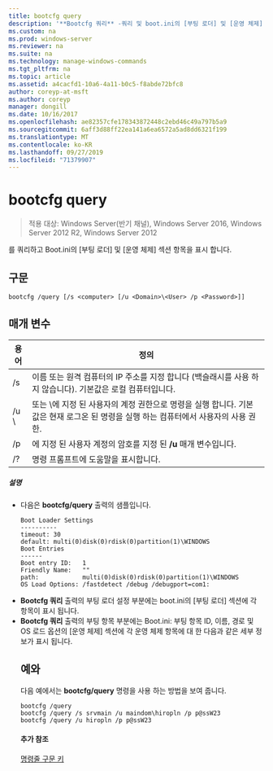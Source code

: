 ```yaml
---
title: bootcfg query
description: '**Bootcfg 쿼리** -쿼리 및 boot.ini의 [부팅 로더] 및 [운영 체제] 섹션 항목을 표시 하는 Windows 명령 항목입니다.'
ms.custom: na
ms.prod: windows-server
ms.reviewer: na
ms.suite: na
ms.technology: manage-windows-commands
ms.tgt_pltfrm: na
ms.topic: article
ms.assetid: a4cacfd1-10a6-4a11-b0c5-f8abde72bfc8
author: coreyp-at-msft
ms.author: coreyp
manager: dongill
ms.date: 10/16/2017
ms.openlocfilehash: ae82357cfe178343872448c2ebd46c49a797b5a9
ms.sourcegitcommit: 6aff3d88ff22ea141a6ea6572a5ad8dd6321f199
ms.translationtype: MT
ms.contentlocale: ko-KR
ms.lasthandoff: 09/27/2019
ms.locfileid: "71379907"
---
```

# <a name="bootcfg-query"></a>bootcfg query

>적용 대상: Windows Server(반기 채널), Windows Server 2016, Windows Server 2012 R2, Windows Server 2012

를 쿼리하고 Boot.ini의 [부팅 로더] 및 [운영 체제] 섹션 항목을 표시 합니다.

## <a name="syntax"></a>구문
```
bootcfg /query [/s <computer> [/u <Domain>\<User> /p <Password>]]
```
## <a name="parameters"></a>매개 변수

|        용어         |                                                                                             정의                                                                                              |
|---------------------|-----------------------------------------------------------------------------------------------------------------------------------------------------------------------------------------------------|
|    /s <computer>    |                                         이름 또는 원격 컴퓨터의 IP 주소를 지정 합니다 (백슬래시를 사용 하지 않습니다). 기본값은 로컬 컴퓨터입니다.                                          |
| /u <Domain>\\<User> | <User>또는 <Domain>\\<User>에 지정 된 사용자의 계정 권한으로 명령을 실행 합니다. 기본값은 현재 로그온 된 명령을 실행 하는 컴퓨터에서 사용자의 사용 권한. |
|    /p <Password>    |                                                        에 지정 된 사용자 계정의 암호를 지정 된 **/u** 매개 변수입니다.                                                        |
|         /?          |                                                                                명령 프롬프트에 도움말을 표시합니다.                                                                                 |

##### <a name="remarks"></a>설명
- 다음은 **bootcfg/query** 출력의 샘플입니다.
  ```
  Boot Loader Settings
  ----------
  timeout: 30
  default: multi(0)disk(0)rdisk(0)partition(1)\WINDOWS
  Boot Entries
  ------
  Boot entry ID:   1
  Friendly Name:   ""
  path:            multi(0)disk(0)rdisk(0)partition(1)\WINDOWS
  OS Load Options: /fastdetect /debug /debugport=com1:
  ```
- **Bootcfg 쿼리** 출력의 부팅 로더 설정 부분에는 boot.ini의 [부팅 로더] 섹션에 각 항목이 표시 됩니다.
- **Bootcfg 쿼리** 출력의 부팅 항목 부분에는 Boot.ini: 부팅 항목 ID, 이름, 경로 및 OS 로드 옵션의 [운영 체제] 섹션에 각 운영 체제 항목에 대 한 다음과 같은 세부 정보가 표시 됩니다.
  ## <a name="BKMK_examples"></a>예와
  다음 예에서는 **bootcfg/query** 명령을 사용 하는 방법을 보여 줍니다.
  ```
  bootcfg /query
  bootcfg /query /s srvmain /u maindom\hiropln /p p@ssW23
  bootcfg /query /u hiropln /p p@ssW23
  ```
  #### <a name="additional-references"></a>추가 참조
  [명령줄 구문 키](command-line-syntax-key.md)
